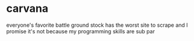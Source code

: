 # carvana
everyone's favorite battle ground stock has the worst site to scrape and I promise it's not because my programming skills are sub par
